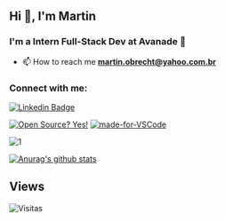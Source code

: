 <h2 align="left">Hi 👋, I'm Martin</h2>
<h3 align="left">I'm a Intern Full-Stack Dev at Avanade 🧡</h3>

- 📫 How to reach me **martin.obrecht@yahoo.com.br**

<h3 align="left">Connect with me:</h3>

 [![Linkedin Badge](https://img.shields.io/badge/-LinkedIn-blue?style=flat-square&logo=Linkedin&logoColor=white&link=https://www.linkedin.com/in/martinobrechtjr/)](https://www.linkedin.com/in/martinobrechtjr/)

[![Open Source? Yes!](https://badgen.net/badge/Open%20Source%20%3F/Yes%21/blue?icon=github)](https://github.com/martinobrecht/badges/)
[![made-for-VSCode](https://img.shields.io/badge/Made%20for-VSCode-1f425f.svg)](https://code.visualstudio.com/)

![1](https://github-readme-stats.vercel.app/api/top-langs/?username=martinobrecht&theme=blue-green)

[![Anurag's github stats](https://github-readme-stats.vercel.app/api?username=martinobrecht&theme=blue-green)](https://github.com/martinobrecht/github-readme-stats)

## Views

![Visitas](https://visitor-badge.glitch.me/badge?page_id=martinobrecht)


